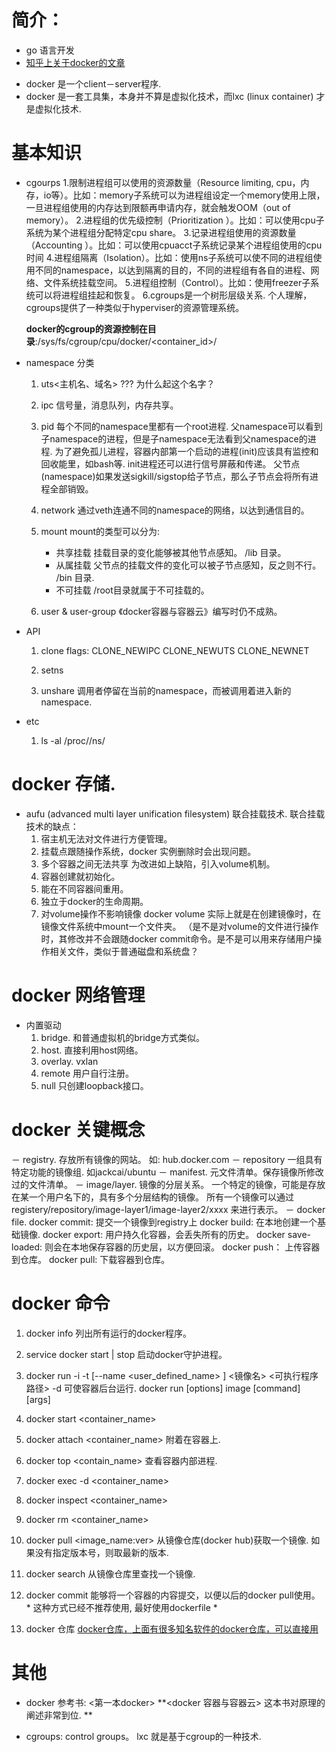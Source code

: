 # 简介：
  + go 语言开发
  + [知乎上关于docker的文章](https://www.zhihu.com/question/27227492)
  
  - docker 是一个client－server程序.
  - docker 是一套工具集，本身并不算是虚拟化技术，而lxc (linux container) 才是虚拟化技术.
  
# 基本知识   
  + cgourps 
    1.限制进程组可以使用的资源数量（Resource limiting, cpu，内存，io等）。比如：memory子系统可以为进程组设定一个memory使用上限，一旦进程组使用的内存达到限额再申请内存，就会触发OOM（out of memory）。
    2.进程组的优先级控制（Prioritization ）。比如：可以使用cpu子系统为某个进程组分配特定cpu share。
    3.记录进程组使用的资源数量（Accounting ）。比如：可以使用cpuacct子系统记录某个进程组使用的cpu时间
    4.进程组隔离（Isolation）。比如：使用ns子系统可以使不同的进程组使用不同的namespace，以达到隔离的目的，不同的进程组有各自的进程、网络、文件系统挂载空间。
    5.进程组控制（Control）。比如：使用freezer子系统可以将进程组挂起和恢复。
    6.cgroups是一个树形层级关系.
    个人理解，cgroups提供了一种类似于hyperviser的资源管理系统。
    
    **docker的cgroup的资源控制在目录**:/sys/fs/cgroup/cpu/docker/<container_id>/
    
    
  + namespace 分类
      1.  uts<主机名、域名> ??? 为什么起这个名字？
      2.  ipc 信号量，消息队列，内存共享。
      3.  pid 每个不同的namespace里都有一个root进程. 
          父namespace可以看到子namespace的进程，但是子namespace无法看到父namespace的进程.
          为了避免孤儿进程，容器内部第一个启动的进程(init)应该具有监控和回收能里，如bash等.
          init进程还可以进行信号屏蔽和传递。 父节点(namespace)如果发送sigkill/sigstop给子节点，那么子节点会将所有进程全部销毁。
          
      4.  network 
          通过veth连通不同的namespace的网络，以达到通信目的。
      5.  mount
          mount的类型可以分为:
          -  共享挂载
              挂载目录的变化能够被其他节点感知。 /lib 目录。
          -  从属挂载
              父节点的挂载文件的变化可以被子节点感知，反之则不行。 /bin 目录.
          -  不可挂载
              /root目录就属于不可挂载的。
      6.  user & user-group
          《docker容器与容器云》编写时仍不成熟。
          
  + API
      1.  clone
          flags: CLONE_NEWIPC CLONE_NEWUTS CLONE_NEWNET
      2.  setns
          
      3.  unshare
          调用者停留在当前的namespace，而被调用着进入新的namespace.
          
  + etc
      1.  ls -al /proc/<pid>/ns/
  
# docker 存储.
  - aufu (advanced multi layer unification filesystem)
    联合挂载技术.
    联合挂载技术的缺点：
      1.  宿主机无法对文件进行方便管理。
      2.  挂载点跟随操作系统，docker 实例删除时会出现问题。
      3.  多个容器之间无法共享
    为改进如上缺陷，引入volume机制。
      1.  容器创建就初始化。
      2.  能在不同容器间重用。
      3.  独立于docker的生命周期。
      4.  对volume操作不影响镜像
      docker volume 实际上就是在创建镜像时，在镜像文件系统中mount一个文件夹。
        （是不是对volume的文件进行操作时，其修改并不会跟随docker commit命令。是不是可以用来存储用户操作相关文件，类似于普通磁盘和系统盘？
        
# docker 网络管理
  - 内置驱动
      1.  bridge.
          和普通虚拟机的bridge方式类似。
      2.  host.
          直接利用host网络。
      3.  overlay.
          vxlan
      4.  remote
          用户自行注册。
      5.  null
          只创建loopback接口。
      
  
# docker 关键概念
  － registry.
      存放所有镜像的网站。 如: hub.docker.com 
  － repository
      一组具有特定功能的镜像组.  如jackcai/ubuntu
  － manifest.
      元文件清单。保存镜像所修改过的文件清单。
  － image/layer.
      镜像的分层关系。  一个特定的镜像，可能是存放在某一个用户名下的，具有多个分层结构的镜像。
      所有一个镜像可以通过  registery/repository/image-layer1/image-layer2/xxxx 来进行表示。
  － docker file.
      docker commit: 提交一个镜像到registry上
      docker build:  在本地创建一个基础镜像.
      docker export: 用户持久化容器，会丢失所有的历史。
      docker save-loaded: 则会在本地保存容器的历史层，以方便回滚。
      docker push：  上传容器到仓库。
      docker pull:  下载容器到仓库。
      
# docker 命令
  1.  docker info 
      列出所有运行的docker程序。
  2.  service docker start | stop 
      启动docker守护进程。
  3.  docker run -i  -t  [--name <user_defined_name> ] <镜像名> <可执行程序路径>
      -d 可使容器后台运行.
      docker run [options] image [command] [args] 
  4.  docker start <container_name>
  5.  docker attach <container_name> 附着在容器上.
  6.  docker top <contain_name> 
      查看容器内部进程.
  7.  docker exec -d <container_name> <process> 
  8.  docker inspect <container_name> 
  9.  docker rm <container_name>
  10. docker pull <image_name:ver>
      从镜像仓库(docker hub)获取一个镜像. 如果没有指定版本号，则取最新的版本.
  11. docker search <image-name> 
      从镜像仓库里查找一个镜像. 
  12. docker commit
      能够将一个容器的内容提交，以便以后的docker pull使用。 * 这种方式已经不推荐使用, 最好使用dockerfile *
  
  13. docker 仓库
      [docker仓库，上面有很多知名软件的docker仓库，可以直接用](https://registry.hub.docker.com/) 
      
# 其他
  + docker 参考书:
      <第一本docker>
      **<docker 容器与容器云> 这本书对原理的阐述非常到位. **
      
  + cgroups: control groups。 lxc 就是基于cgroup的一种技术. 
  
  
